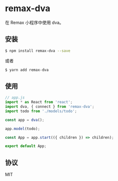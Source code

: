 # remax-dva

在 Remax 小程序中使用 dva。

## 安装

```bash
$ npm install remax-dva --save
```

或者

```bash
$ yarn add remax-dva
```

## 使用

```javascript
// app.js
import * as React from 'react';
import dva, { connect } from 'remax-dva';
import todo from './models/todo';

const app = dva();

app.model(todo);

const App = app.start(({ children }) => children);

export default App;
```

## 协议

MIT

